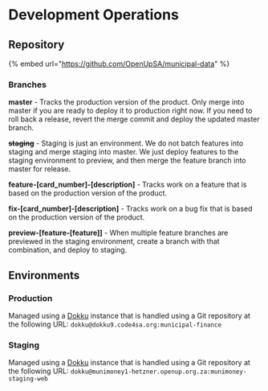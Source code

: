 # Development Operations

## Repository

{% embed url="https://github.com/OpenUpSA/municipal-data" %}

### Branches

**master** - Tracks the production version of the product. Only merge into master if you are ready to deploy it to production right now. If you need to roll back a release, revert the merge commit and deploy the updated master branch.

~~**staging**~~ - Staging is just an environment. We do not batch features into staging and merge staging into master. We just deploy features to the staging environment to preview, and then merge the feature branch into master for release.

**feature-\[card\_number\]-\[description\]** - Tracks work on a feature that is based on the production version of the product.

**fix-\[card\_number\]-\[description\]** - Tracks work on a bug fix that is based on the production version of the product.

**preview-\[feature-\[feature\]\]** - When multiple feature branches are previewed in the staging environment, create a branch with that combination, and deploy to staging.

## Environments

### Production

Managed using a [Dokku](https://github.com/dokku/dokku) instance that is handled using a Git repository at the following URL: `dokku@dokku9.code4sa.org:municipal-finance`

### Staging

Managed using a [Dokku](https://github.com/dokku/dokku) instance that is handled using a Git repository at the following URL: `dokku@munimoney1-hetzner.openup.org.za:munimoney-staging-web`

